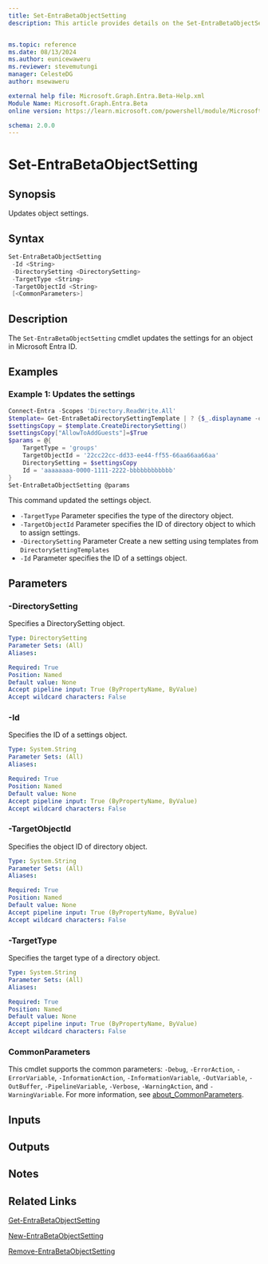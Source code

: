 ```yaml
---
title: Set-EntraBetaObjectSetting
description: This article provides details on the Set-EntraBetaObjectSetting command.


ms.topic: reference
ms.date: 08/13/2024
ms.author: eunicewaweru
ms.reviewer: stevemutungi
manager: CelesteDG
author: msewaweru

external help file: Microsoft.Graph.Entra.Beta-Help.xml
Module Name: Microsoft.Graph.Entra.Beta
online version: https://learn.microsoft.com/powershell/module/Microsoft.Graph.Entra.Beta/Set-EntraBetaObjectSetting

schema: 2.0.0
---
```


# Set-EntraBetaObjectSetting

## Synopsis

Updates object settings.

## Syntax

```powershell
Set-EntraBetaObjectSetting
 -Id <String>
 -DirectorySetting <DirectorySetting>
 -TargetType <String>
 -TargetObjectId <String>
 [<CommonParameters>]
```

## Description

The `Set-EntraBetaObjectSetting` cmdlet updates the settings for an object in Microsoft Entra ID.

## Examples

### Example 1: Updates the settings

```powershell
Connect-Entra -Scopes 'Directory.ReadWrite.All'
$template= Get-EntraBetaDirectorySettingTemplate | ? {$_.displayname -eq "Group.Unified.Guest"}
$settingsCopy = $template.CreateDirectorySetting()
$settingsCopy["AllowToAddGuests"]=$True
$params = @{
    TargetType = 'groups'
    TargetObjectId = '22cc22cc-dd33-ee44-ff55-66aa66aa66aa'
    DirectorySetting = $settingsCopy
    Id = 'aaaaaaaa-0000-1111-2222-bbbbbbbbbbbb' 
}
Set-EntraBetaObjectSetting @params
```

This command updated the settings object.

- `-TargetType` Parameter specifies the type of the directory object.
- `-TargetObjectId` Parameter specifies the ID of directory object to which to assign settings.
- `-DirectorySetting` Parameter Create a new setting using templates from `DirectorySettingTemplates`
- `-Id` Parameter specifies the ID of a settings object.

## Parameters

### -DirectorySetting

Specifies a DirectorySetting object.

```yaml
Type: DirectorySetting
Parameter Sets: (All)
Aliases:

Required: True
Position: Named
Default value: None
Accept pipeline input: True (ByPropertyName, ByValue)
Accept wildcard characters: False
```

### -Id

Specifies the ID of a settings object.

```yaml
Type: System.String
Parameter Sets: (All)
Aliases:

Required: True
Position: Named
Default value: None
Accept pipeline input: True (ByPropertyName, ByValue)
Accept wildcard characters: False
```

### -TargetObjectId

Specifies the object ID of directory object.

```yaml
Type: System.String
Parameter Sets: (All)
Aliases:

Required: True
Position: Named
Default value: None
Accept pipeline input: True (ByPropertyName, ByValue)
Accept wildcard characters: False
```

### -TargetType

Specifies the target type of a directory object.

```yaml
Type: System.String
Parameter Sets: (All)
Aliases:

Required: True
Position: Named
Default value: None
Accept pipeline input: True (ByPropertyName, ByValue)
Accept wildcard characters: False
```

### CommonParameters

This cmdlet supports the common parameters: `-Debug`, `-ErrorAction`, `-ErrorVariable`, `-InformationAction`, `-InformationVariable`, `-OutVariable`, `-OutBuffer`, `-PipelineVariable`, `-Verbose`, `-WarningAction`, and `-WarningVariable`. For more information, see [about_CommonParameters](https://go.microsoft.com/fwlink/?LinkID=113216).

## Inputs

## Outputs

## Notes

## Related Links

[Get-EntraBetaObjectSetting](Get-EntraBetaObjectSetting.md)

[New-EntraBetaObjectSetting](New-EntraBetaObjectSetting.md)

[Remove-EntraBetaObjectSetting](Remove-EntraBetaObjectSetting.md)
